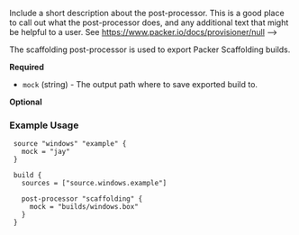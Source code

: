   Include a short description about the post-processor. This is a good place
  to call out what the post-processor does, and any additional text that might
  be helpful to a user. See https://www.packer.io/docs/provisioner/null
-->

The scaffolding post-processor is used to export Packer Scaffolding builds.


<!-- Post-Processor Configuration Fields -->

**Required**

- `mock` (string) - The output path where to save exported build to.

<!--
  Optional Configuration Fields

  Configuration options that are not required or have reasonable defaults
  should be listed under the optionals section. Defaults values should be
  noted in the description of the field
-->

**Optional**


<!--
  A basic example on the usage of the post-processor. Multiple examples
  can be provided to highlight various configurations.

-->
### Example Usage


```hcl
 source "windows" "example" {
   mock = "jay"
 }

 build {
   sources = ["source.windows.example"]

   post-processor "scaffolding" {
     mock = "builds/windows.box"
   }
 }
```
